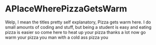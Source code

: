 # APlaceWherePizzaGetsWarm
Welp, I mean the titles pretty self explanatory, Pizza gets warm here. I do small amounts of coding and stuff, but being a student is easy and eating pizza is easier so come here to heat up your pizza thanks a lot now go warm your pizza you man with a cold ass pizza you

